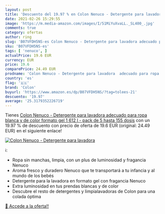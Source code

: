 ```yaml
---
layout: post
title: 'Descuento del 19.97 % en Colon Nenuco - Detergente para lavadora '
date: 2021-02-26 15:29:55
image: 'https://m.media-amazon.com/images/I/51MiYuXvaLL._SL400_.jpg'
comments: true
category: ofertas
author: ring
slug: 'B07VFDH5NS-es Colon Nenuco - Detergente para lavadora adecuado para ropa...'
sku: 'B07VFDH5NS-es'
tags: [ 'nenuco', ]
actualPrice: 19.6 EUR
currency: EUR
price: 19.6
comparePrice: 24.49 EUR
prodname: 'Colon Nenuco - Detergente para lavadora  adecuado para ropa blanca y de color  formato gel  1 612 l - pack de 5  hasta 155 dosis'
country: 'es'
flag: '🇪🇸'
brand: 'Colon'
buyurl: 'https://www.amazon.es/dp/B07VFDH5NS/?tag=tolees-21'
descuento: '19.97'
average: '25.3179352226719'
---
```


Tienes [Colon Nenuco - Detergente para lavadora  adecuado para ropa blanca y de color  formato gel  1 612 l - pack de 5  hasta 155 dosis](https://www.amazon.es/dp/B07VFDH5NS/?tag=tolees-21) con un 19.97 % de descuento con precio de oferta de 19.6 EUR (original: 24.49 EUR) en el siguiente enlace!

[![Colon Nenuco - Detergente para lavadora ](https://m.media-amazon.com/images/I/51MiYuXvaLL._SL400_.jpg)](https://www.amazon.es/dp/B07VFDH5NS/?tag=tolees-21)

ℹ️:

- Ropa sin manchas, limpia, con un plus de luminosidad y fragancia Nenuco
- Aroma fresco y duradero Nenuco que te transportará a tu infancia y al mundo de los bebés
- Detergente para la lavadora en formato gel con fragancia Nenuco
- Extra luminosidad en tus prendas blancas y de color
- Descubre el resto de detergentes y limpialavadoras de Colon para una colada óptima

[🛒 Accede a la oferta!!](https://www.amazon.es/dp/B07VFDH5NS/?tag=tolees-21)
